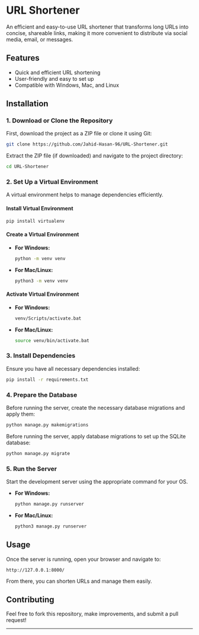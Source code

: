 # URL Shortener

An efficient and easy-to-use URL shortener that transforms long URLs into concise, shareable links, making it more convenient to distribute via social media, email, or messages.

## Features

- Quick and efficient URL shortening
- User-friendly and easy to set up
- Compatible with Windows, Mac, and Linux

## Installation

### 1. Download or Clone the Repository

First, download the project as a ZIP file or clone it using Git:

```sh
git clone https://github.com/Jahid-Hasan-96/URL-Shortener.git
```

Extract the ZIP file (if downloaded) and navigate to the project directory:

```sh
cd URL-Shortener
```

### 2. Set Up a Virtual Environment

A virtual environment helps to manage dependencies efficiently.

#### Install Virtual Environment

```sh
pip install virtualenv
```

#### Create a Virtual Environment

- **For Windows:**
  ```sh
  python -m venv venv
  ```
- **For Mac/Linux:**
  ```sh
  python3 -m venv venv
  ```

#### Activate Virtual Environment

- **For Windows:**
  ```sh
  venv/Scripts/activate.bat
  ```
- **For Mac/Linux:**
  ```sh
  source venv/bin/activate.bat
  ```

### 3. Install Dependencies

Ensure you have all necessary dependencies installed:

```sh
pip install -r requirements.txt
```

### 4. Prepare the Database

Before running the server, create the necessary database migrations and apply them:

```sh
python manage.py makemigrations
```

Before running the server, apply database migrations to set up the SQLite database:

```sh
python manage.py migrate
```

### 5. Run the Server

Start the development server using the appropriate command for your OS.

- **For Windows:**
  ```sh
  python manage.py runserver
  ```
- **For Mac/Linux:**
  ```sh
  python3 manage.py runserver
  ```

## Usage

Once the server is running, open your browser and navigate to:

```
http://127.0.0.1:8000/
```

From there, you can shorten URLs and manage them easily.

## Contributing

Feel free to fork this repository, make improvements, and submit a pull request!

---
